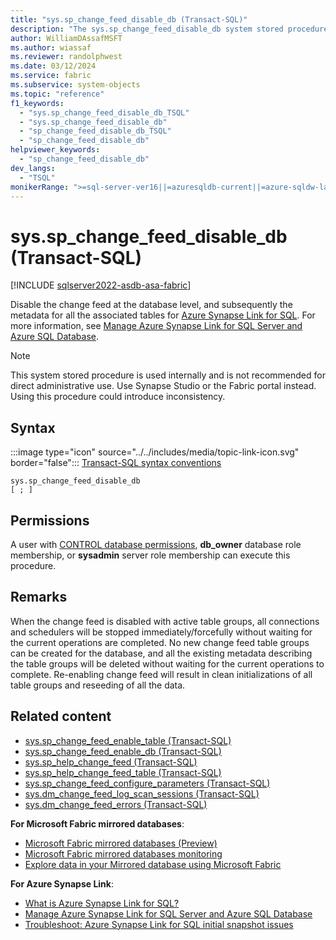 ```yaml
---
title: "sys.sp_change_feed_disable_db (Transact-SQL)"
description: "The sys.sp_change_feed_disable_db system stored procedure disables the SQL change feed at the database level."
author: WilliamDAssafMSFT
ms.author: wiassaf
ms.reviewer: randolphwest
ms.date: 03/12/2024
ms.service: fabric
ms.subservice: system-objects
ms.topic: "reference"
f1_keywords:
  - "sys.sp_change_feed_disable_db_TSQL"
  - "sys.sp_change_feed_disable_db"
  - "sp_change_feed_disable_db_TSQL"
  - "sp_change_feed_disable_db"
helpviewer_keywords:
  - "sp_change_feed_disable_db"
dev_langs:
  - "TSQL"
monikerRange: ">=sql-server-ver16||=azuresqldb-current||=azure-sqldw-latest||=fabric"
---
```

# sys.sp_change_feed_disable_db (Transact-SQL)

[!INCLUDE [sqlserver2022-asdb-asa-fabric](../../includes/applies-to-version/sqlserver2022-asdb-asa-fabric.md)]

Disable the change feed at the database level, and subsequently the metadata for all the associated tables for [Azure Synapse Link for SQL](/azure/synapse-analytics/synapse-link/sql-synapse-link-overview). For more information, see [Manage Azure Synapse Link for SQL Server and Azure SQL Database](../../sql-server/synapse-link/synapse-link-sql-server-change-feed-manage.md).

> [!NOTE]  
> This system stored procedure is used internally and is not recommended for direct administrative use. Use Synapse Studio or the Fabric portal instead. Using this procedure could introduce inconsistency.

## Syntax

:::image type="icon" source="../../includes/media/topic-link-icon.svg" border="false"::: [Transact-SQL syntax conventions](../../t-sql/language-elements/transact-sql-syntax-conventions-transact-sql.md)

```syntaxsql
sys.sp_change_feed_disable_db
[ ; ]
```

## Permissions

A user with [CONTROL database permissions](../security/permissions-database-engine.md), **db_owner** database role membership, or **sysadmin** server role membership can execute this procedure.

## Remarks

When the change feed is disabled with active table groups, all connections and schedulers will be stopped immediately/forcefully without waiting for the current operations are completed. No new change feed table groups can be created for the database, and all the existing metadata describing the table groups will be deleted without waiting for the current operations to complete. Re-enabling change feed will result in clean initializations of all table groups and reseeding of all the data.

## Related content

- [sys.sp_change_feed_enable_table (Transact-SQL)](sp-change-feed-enable-table.md)
- [sys.sp_change_feed_enable_db (Transact-SQL)](sp-change-feed-enable-db.md)
- [sys.sp_help_change_feed (Transact-SQL)](sp-help-change-feed.md)
- [sys.sp_help_change_feed_table (Transact-SQL)](sp-help-change-feed-table.md)
- [sys.sp_change_feed_configure_parameters (Transact-SQL)](sp-change-feed-configure-parameters.md)
- [sys.dm_change_feed_log_scan_sessions (Transact-SQL)](../system-dynamic-management-views/sys-dm-change-feed-log-scan-sessions.md)
- [sys.dm_change_feed_errors (Transact-SQL)](../system-dynamic-management-views/sys-dm-change-feed-errors.md)

**For Microsoft Fabric mirrored databases**:

- [Microsoft Fabric mirrored databases (Preview)](/fabric/database/mirrored-database/overview)
- [Microsoft Fabric mirrored databases monitoring](/fabric/database/mirrored-database/monitor)
- [Explore data in your Mirrored database using Microsoft Fabric](/fabric/database/mirrored-database/explore)

**For Azure Synapse Link**:

- [What is Azure Synapse Link for SQL?](/azure/synapse-analytics/synapse-link/sql-synapse-link-overview)
- [Manage Azure Synapse Link for SQL Server and Azure SQL Database](../../sql-server/synapse-link/synapse-link-sql-server-change-feed-manage.md)
- [Troubleshoot: Azure Synapse Link for SQL initial snapshot issues](/azure/synapse-analytics/synapse-link/troubleshoot/troubleshoot-sql-snapshot-issues)